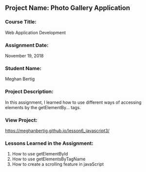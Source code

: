 ## Project Name:  Photo Gallery Application

### Course Title:
Web Application Development

### Assignment Date:  
November 19, 2018

### Student Name:  
Meghan Bertig

### Project Description:
In this assignment, I learned how to use different ways of accessing elements by the getElementBy... tags. 

### View Project:
https://meghanbertig.github.io/lesson6_javascript3/

### Lessons Learned in the Assignment:
1. How to use getElementById
2. How to use getElementsByTagName
3. How to create a scrolling feature in javaScript

